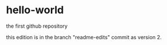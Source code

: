 # hello-world
the first github repository

this edition is in the branch "readme-edits" commit as version 2.
